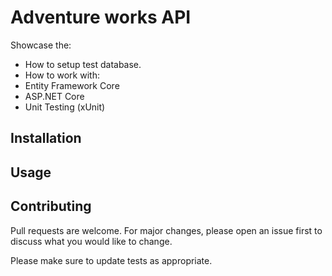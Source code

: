# Adventure works API

Showcase the:
- How to setup test database.
- How to work with:
- Entity Framework Core
- ASP.NET Core
- Unit Testing (xUnit)

## Installation


## Usage


## Contributing

Pull requests are welcome. For major changes, please open an issue first
to discuss what you would like to change.

Please make sure to update tests as appropriate.